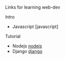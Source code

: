 Links for learning web-dev

Intro
- Javascript [javascript]

Tutorial
- Nodejs [nodejs]
- Django [django]

[javascr]: https://developer.mozilla.org/ko/docs/Learn/JavaScript/First_steps/What_is_JavaScript
[nodejs]:https://javafa.gitbooks.io/nodejs_server_basic/content/
[django]:https://m.blog.naver.com/shino1025/221316480686
